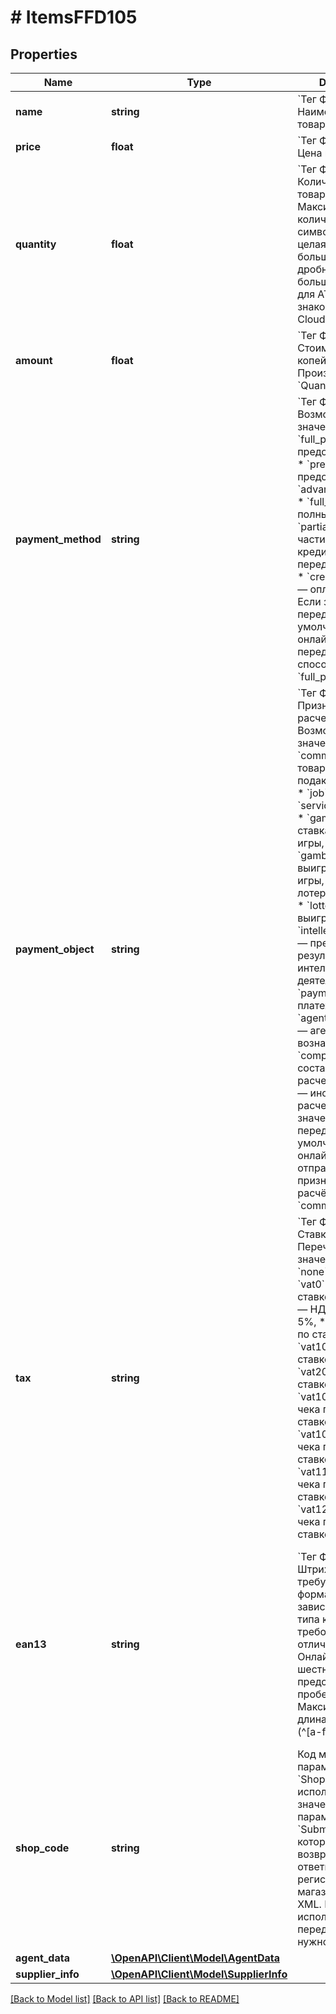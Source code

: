 # # ItemsFFD105

## Properties

Name | Type | Description | Notes
------------ | ------------- | ------------- | -------------
**name** | **string** | &#x60;Тег ФФД: 1030&#x60;   Наименование товара. |
**price** | **float** | &#x60;Тег ФФД: 1078&#x60;   Цена в копейках. |
**quantity** | **float** | &#x60;Тег ФФД: 1023&#x60;   Количество или вес товара. Максимальное количество символов — 8, где целая часть — не больше 5 знаков, дробная — не больше 3 знаков для АТОЛ,  и 2 знаков для CloudPayments. |
**amount** | **float** | &#x60;Тег ФФД: 1043&#x60;   Стоимость товара в копейках. Произведение &#x60;Quantity&#x60; и &#x60;Price&#x60;. |
**payment_method** | **string** | &#x60;Тег ФФД: 1214&#x60;   Возможные значения: * &#x60;full_prepayment&#x60; — предоплата 100%, * &#x60;prepayment&#x60; — предоплата, * &#x60;advance&#x60; — аванс, * &#x60;full_payment&#x60; — полный расчет, * &#x60;partial_payment&#x60; — частичный расчет и кредит, * &#x60;credit&#x60; — передача в кредит, * &#x60;credit_payment&#x60; — оплата кредита.   Если значение не передано, по умолчанию в онлайн-кассу передается признак способа расчёта &#x60;full_payment&#x60;. | [optional] [default to 'full_payment']
**payment_object** | **string** | &#x60;Тег ФФД: 1212&#x60;   Признак предмета расчета. Возможные значения: * &#x60;commodity&#x60; — товар, * &#x60;excise&#x60; — подакцизный товар, * &#x60;job&#x60; — работа, * &#x60;service&#x60; — услуга, * &#x60;gambling_bet&#x60; — ставка азартной игры, * &#x60;gambling_prize&#x60; — выигрыш азартной игры, * &#x60;lottery&#x60; — лотерейный билет, * &#x60;lottery_prize&#x60; — выигрыш лотереи, * &#x60;intellectual_activity&#x60; — предоставление результатов интеллектуальной деятельности, * &#x60;payment&#x60; — платеж, * &#x60;agent_commission&#x60; — агентское вознаграждение, * &#x60;composite&#x60; — составной предмет расчета, * &#x60;another&#x60; — иной предмет расчета,   Если значение не передано, по умолчанию в онлайн-кассу отправляется признак предмета расчёта &#x60;commodity&#x60;. | [optional] [default to 'commodity']
**tax** | **string** | &#x60;Тег ФФД: 1199&#x60;   Ставка НДС. Перечисление со значениями: * &#x60;none&#x60; — без НДС, * &#x60;vat0&#x60; — НДС по ставке 0%, * &#x60;vat5&#x60; — НДС по ставке 5%, * &#x60;vat7&#x60; — НДС по ставке 7%, * &#x60;vat10&#x60; — НДС по ставке 10%, * &#x60;vat20&#x60; — НДС по ставке 20%, * &#x60;vat105&#x60; — НДС чека по расчетной ставке 5/105, * &#x60;vat107&#x60; — НДС чека по расчетной ставке 7/107, * &#x60;vat110&#x60; — НДС чека по расчетной ставке 10/110, * &#x60;vat120&#x60; — НДС чека по расчетной ставке 20/120. |
**ean13** | **string** | &#x60;Тег ФФД: 1162&#x60;   Штрих-код в требуемом формате. В зависимости от типа кассы требования могут отличаться: * АТОЛ Онлайн — шестнадцатеричное представление с пробелами. Максимальная длина – 32 байта (^[a-fA-F0-9]{2}$)|(^([afA-F0-9]{2}\\\\s){1,31}[a-fA-F0-9]{2}$).  Пример: &#x60;00 00 00 01 00 21 FA 41 00 23 05 41 00 00 00 00 00 00 00 00 00 00 00 00 00 00 00 00 12 00 AB 00&#x60;  * CloudKassir — длина строки: четная, от 8 до 150 байт. То есть от 16 до 300 ASCII символов [&#39;0&#39; - &#39;9&#39; , &#39;A&#39; - &#39;F&#39; ] шестнадцатеричного представления кода маркировки товара.  Пример: &#x60;303130323930303030630333435&#x60;   * OrangeData — строка, содержащая &#x60;base64&#x60;- кодированный массив от 8 до 32 байт.  Пример: &#x60;igQVAAADMTIzNDU2Nzg5MDEyMwAAAAAAAQ&#x3D;&#x3D;&#x60;  Если в запросе передается параметр Ean13, не прошедший валидацию, возвращается неуспешный ответ с текстом ошибки в параметре &#x60;message&#x60; &#x3D; &#x60;Неверный параметр Ean13&#x60;. | [optional]
**shop_code** | **string** | Код магазина. Для параметра &#x60;ShopСode&#x60; нужно использовать значение параметра &#x60;Submerchant_ID&#x60;, который возвращается в ответн при регистрации магазинов через XML. Если XML не используется, передавать поле не нужно. | [optional]
**agent_data** | [**\OpenAPI\Client\Model\AgentData**](AgentData.md) |  | [optional]
**supplier_info** | [**\OpenAPI\Client\Model\SupplierInfo**](SupplierInfo.md) |  | [optional]

[[Back to Model list]](../../README.md#models) [[Back to API list]](../../README.md#endpoints) [[Back to README]](../../README.md)
